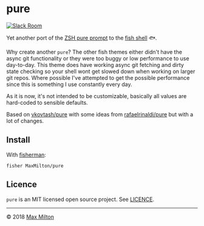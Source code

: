 # pure

[![Slack Room](https://fisherman-wharf.herokuapp.com/badge.svg)](https://fisherman-wharf.herokuapp.com)

Yet another port of the [ZSH pure prompt](https://github.com/sindresorhus/pure) to the [fish shell](https://github.com/fish-shell/fish-shell) 🐟.

Why create another `pure`? The other fish themes either didn't have the async git functionality or they were too buggy or low performance to use day-to-day. This theme does have working async git fetching and dirty state checking so your shell wont get slowed down when working on larger git repos. Where possible I've attempted to get the possible performance since this is something I use constantly every day.

As it is now, it's not intended to be customizable, basically all values are hard-coded to sensible defaults.

Based on [vkovtash/pure](https://github.com/vkovtash/pure) with some ideas from [rafaelrinaldi/pure](https://github.com/rafaelrinaldi/pure) but with a lot of changes.

<!-- ![pure](https://cloud.githubusercontent.com/assets/8317250/13661599/777665a2-e6d7-11e5-9078-eae115fa140a.png) -->

## Install

With [fisherman](https://github.com/fisherman/fisherman):

```fish
fisher MaxMilton/pure
```

## Licence

`pure` is an MIT licensed open source project. See [LICENCE](https://github.com/MaxMilton/pure/blob/master/LICENCE).

-----

© 2018 [Max Milton](https://maxmilton.com)
